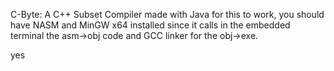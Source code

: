 C-Byte: A C++ Subset Compiler made with Java
for this to work, you should have NASM and MinGW x64 installed since it calls in the embedded terminal the  asm->obj code and GCC linker for the obj->exe.

yes